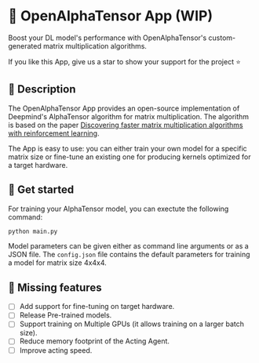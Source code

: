 # 🐉 OpenAlphaTensor App (WIP)
Boost your DL model's performance with OpenAlphaTensor's custom-generated matrix multiplication algorithms.

If you like this App, give us a star to show your support for the project ⭐

## 📖 Description
The OpenAlphaTensor App provides an open-source implementation of Deepmind's AlphaTensor algorithm for matrix multiplication. The algorithm is based on the paper [Discovering faster matrix multiplication algorithms with reinforcement learning](https://www.nature.com/articles/s41586-022-05172-4).

The App is easy to use: you can either train your own model for a specific matrix size or fine-tune an existing one for producing kernels optimized for a target hardware.

## 🚀 Get started
For training your AlphaTensor model, you can exectute the following command:
```bash
python main.py 
```

Model parameters can be given either as command line arguments or as a JSON file. The `config.json` file contains the default parameters for training a model for matrix size 4x4x4.

## 🧪 Missing features
- [ ] Add support for fine-tuning on target hardware.
- [ ] Release Pre-trained models.
- [ ] Support training on Multiple GPUs (it allows training on a larger batch size).
- [ ] Reduce memory footprint of the Acting Agent.
- [ ] Improve acting speed.
